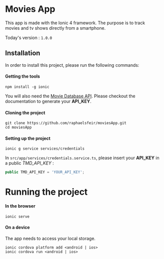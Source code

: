 # Movies App
This app is made with the Ionic 4 framework. The purpose is to track movies and tv shows directly from a smartphone.

Today's version : `1.0.0`

## Installation
In order to install this project, please run the following commands:
#### Getting the tools
```
npm install -g ionic
```
You will also need the [Movie Database API](https://developers.themoviedb.org/3/getting-started/introduction). Please checkout the documentation to generate your **API_KEY**.

#### Cloning the project
```
git clone https://github.com/raphaelsfeir/moviesApp.git
cd moviesApp
```

#### Setting up the project
```
ionic g service services/credentials
```

In `src/app/services/credentials.service.ts`, please insert your **API_KEY** in a public *TMD_API_KEY* : 
```javascript
public TMD_API_KEY = 'YOUR_API_KEY';
```

# Running the project
#### In the browser
```
ionic serve
```
#### On a device
The app needs to access your local storage.
```
ionic cordova platform add <android | ios>
ionic cordova run <android | ios>
```
